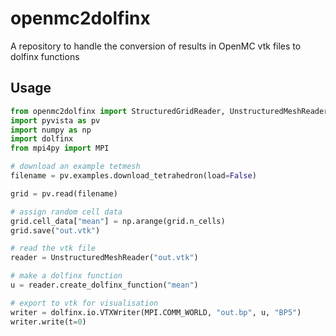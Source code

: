 # openmc2dolfinx
A repository to handle the conversion of results in OpenMC vtk files to dolfinx functions


## Usage
```python
from openmc2dolfinx import StructuredGridReader, UnstructuredMeshReader
import pyvista as pv
import numpy as np
import dolfinx
from mpi4py import MPI

# download an example tetmesh
filename = pv.examples.download_tetrahedron(load=False)

grid = pv.read(filename)

# assign random cell data
grid.cell_data["mean"] = np.arange(grid.n_cells)
grid.save("out.vtk")

# read the vtk file
reader = UnstructuredMeshReader("out.vtk")

# make a dolfinx function
u = reader.create_dolfinx_function("mean")

# export to vtk for visualisation
writer = dolfinx.io.VTXWriter(MPI.COMM_WORLD, "out.bp", u, "BP5")
writer.write(t=0)
```
